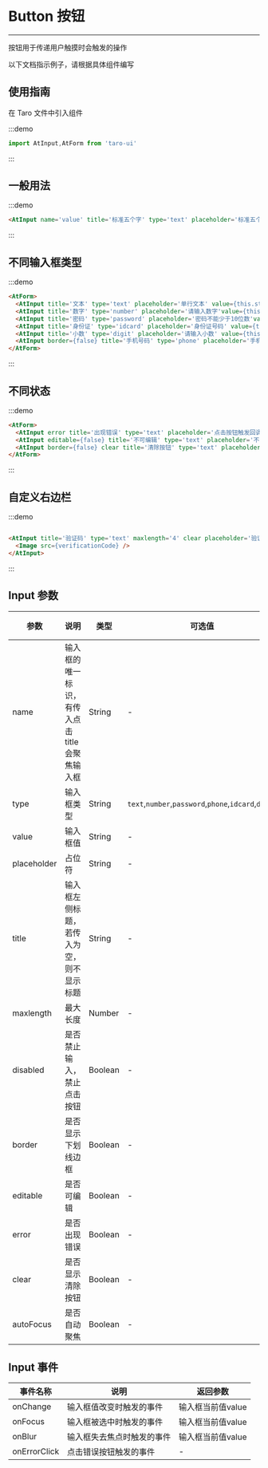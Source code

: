 # Button 按钮

---

按钮用于传递用户触摸时会触发的操作

以下文档指示例子，请根据具体组件编写

## 使用指南

在 Taro 文件中引入组件

:::demo

```js
import AtInput,AtForm from 'taro-ui'
```

:::

## 一般用法

:::demo

```html
<AtInput name='value' title='标准五个字' type='text' placeholder='标准五个字' value={this.state.value} onChange={val => this.setState({'value':val})} />

```

:::

## 不同输入框类型

:::demo

```html
<AtForm>
  <AtInput title='文本' type='text' placeholder='单行文本' value={this.state.value} onChange={val => this.setState({'value':val})} />
  <AtInput title='数字' type='number' placeholder='请输入数字'value={this.state.value} onChange={val => this.setState({'value':val})} />
  <AtInput title='密码' type='password' placeholder='密码不能少于10位数'value={this.state.value} onChange={val => this.setState({'value':val})} />
  <AtInput title='身份证' type='idcard' placeholder='身份证号码' value={this.state.value} onChange={val => this.setState({'value':val})} />
  <AtInput title='小数' type='digit' placeholder='请输入小数' value={this.state.value} onChange={val => this.setState({'value':val})} />
  <AtInput border={false} title='手机号码' type='phone' placeholder='手机号码' value={this.state.value} onChange={val => this.setState({'value':val})} />
</AtForm>
```

:::

## 不同状态

:::demo

```html
<AtForm>
  <AtInput error title='出现错误' type='text' placeholder='点击按钮触发回调' onErrorClick={() => {console.log('error')}} />
  <AtInput editable={false} title='不可编辑' type='text' placeholder='不可编辑'/>
  <AtInput border={false} clear title='清除按钮' type='text' placeholder='点击清除按钮清空内容' />
</AtForm>
```

:::

## 自定义右边栏

:::demo

```html

<AtInput title='验证码' type='text' maxlength='4' clear placeholder='验证码' >
  <Image src={verificationCode} />
</AtInput>
```

:::

## Input 参数

| 参数       | 说明                                   | 类型    | 可选值                                                              | 默认值   |
| ---------- | -------------------------------------- | ------- | ------------------------------------------------------------------- | -------- |
| name       | 输入框的唯一标识，有传入点击title会聚焦输入框 | String  | - | - |
| type     | 输入框类型 | String | `text`,`number`,`password`,`phone`,`idcard`,`digit` | `text` |
| value | 输入框值 | String  | - | - |
| placeholder       | 占位符  | String  | - | - |
| title     | 输入框左侧标题，若传入为空，则不显示标题  | String | - | -  |
| maxlength       | 最大长度 | Number  | -  | 140      |
| disabled    | 是否禁止输入，禁止点击按钮  | Boolean | - | false    |
| border    | 是否显示下划线边框  | Boolean | - | true    |
| editable     | 是否可编辑 | Boolean | - | True |
| error     | 是否出现错误 | Boolean | - | false |
| clear     | 是否显示清除按钮 | Boolean | - | false |
| autoFocus     | 是否自动聚焦 | Boolean | - | false |

## Input 事件

| 事件名称 | 说明          | 返回参数  |
|---------- |-------------- |---------- |
| onChange | 输入框值改变时触发的事件 | 输入框当前值value  |
| onFocus | 输入框被选中时触发的事件 | 输入框当前值value  |
| onBlur | 输入框失去焦点时触发的事件 | 输入框当前值value  |
| onErrorClick | 点击错误按钮触发的事件 | -  |

